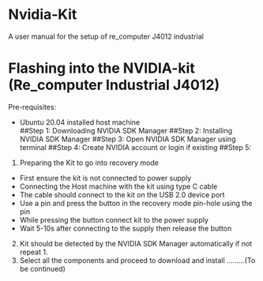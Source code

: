 # Nvidia-Kit
A user manual for the setup of re_computer J4012 industrial
# Flashing into the NVIDIA-kit (Re_computer Industrial J4012)
Pre-requisites:
- Ubuntu 20.04 installed host machine <br/>
##Step 1:
Downloading NVIDIA SDK Manager
##Step 2: 
Installing NVIDIA SDK Manager
##Step 3:
Open NVIDIA SDK Manager using terminal 
##Step 4:
Create NVIDIA account or login if existing
##Step 5:
1. Preparing the Kit to go into recovery mode
- First ensure the kit is not connected to power supply
- Connecting the Host machine with the kit using type C cable
- The cable should connect to the kit on the USB 2.0 device port
- Use a pin and press the button in the recovery mode pin-hole using the pin
- While pressing the button connect kit to the power supply
- Wait 5-10s after connecting to the supply then release the button
2. Kit should be detected by the NVIDIA SDK Manager automatically if not repeat 1.
3. Select all the components and proceed to download and install
.........(To be continued) 
